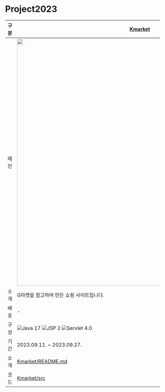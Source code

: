 
# Project2023
  | 구분 | [Kmarket](https://github.com/TWGearlgrey/Project2023/tree/main/Kmarket) | [LotteON](https://github.com/TWGearlgrey/Project2023/tree/main/LotteON) | [HelloWorld](https://github.com/TWGearlgrey/Project2023/tree/main/HelloWorld) |
  | --- | --- | --- | --- |
  | 메인 | <img src="https://github.com/TWGearlgrey/Project2023/assets/136422034/6736b1fd-c20c-472d-92ec-2a47aa5b8f07" width=800px/> | <img src="https://github.com/TWGearlgrey/Project2023/assets/136422034/a7f576c6-845a-4d35-b497-48270ef1a09e" width=800px/> | <img src="https://github.com/TWGearlgrey/Project2023/assets/136422034/4ad14516-d3dc-4b3d-9a7e-4cacddce1649" width=800px/> |
  | 소개 | G마켓을 참고하여 만든 쇼핑 사이트입니다. | LotteON을 참고하여 만든 쇼핑 사이트입니다. | 개발자를 위한 플랫폼 HelloWorld 프로젝트입니다. |
  | 배포 | - | [![AWS](https://img.shields.io/badge/AWS-FF9A00?style=flat&logo=amazonaws)](http://52.79.237.168:8080/LotteON/) [![yutube](https://img.shields.io/badge/YouTube-FF0000?style=flat&logo=youtube&logoColor=white)](https://www.youtube.com/watch?v=AIGd08zu5vw) | - |
  | 구성 |![Java 17](https://img.shields.io/badge/Java_17-FF9A00?style=flat&logo=java&logoColor=white) ![JSP 2](https://img.shields.io/badge/JSP_2-000000?style=flat) ![Servlet 4.0](https://img.shields.io/badge/Servlet_4.0-dddddd?style=flat) | ![Java 17](https://img.shields.io/badge/Java_17-FF9A00?style=flat&logo=java&logoColor=white) ![SpringBoot](https://img.shields.io/badge/SpringBoot_3.1.4-6DB33F?style=flat&logo=springboot&logoColor=white) ![SpringSecurity](https://img.shields.io/badge/SpringSecurity-6DB33F?style=flat&logo=springsecurity&logoColor=white) ![Spring Data JPA](https://img.shields.io/badge/Spring_Data_JPA-6DB33F?style=flat&logoColor=white) ![MyBatis](https://img.shields.io/badge/MyBatis-000000?style=flat&logoColor=red) | ![Java 17](https://img.shields.io/badge/Java_17-FF9A00?style=flat&logo=java&logoColor=white) ![SpringBoot](https://img.shields.io/badge/SpringBoot_3.1.4-6DB33F?style=flat&logo=springboot&logoColor=white) ![SpringSecurity](https://img.shields.io/badge/SpringSecurity-6DB33F?style=flat&logo=springsecurity&logoColor=white) ![Spring Data JPA](https://img.shields.io/badge/Spring_Data_JPA-6DB33F?style=flat&logoColor=white) <br> ![MyBatis](https://img.shields.io/badge/MyBatis-000000?style=flat&logoColor=red) ![react](https://img.shields.io/badge/React_18.2.0-263238?style=flat&logo=react) |
  | 기간 | 2023.09.11. ~ 2023.09.27. | 2023.09.26. ~ 2023.10.30. | 2023.10.31. ~ 2023.12.08. |
  | 소개 | [Kmarket/README.md](https://github.com/TWGearlgrey/Project2023/blob/main/Kmarket/README.md) | [LotteON/README.md](https://github.com/TWGearlgrey/Project2023/blob/main/LotteON/README.md) | [HelloWorld/README.md](https://github.com/TWGearlgrey/Project2023/blob/main/HelloWorld/README.md) |
  | 코드 | [Kmarket/src](https://github.com/TWGearlgrey/Project2023/tree/main/Kmarket/src/main/java/kr/co/kmarket) | [LotteON/src](https://github.com/TWGearlgrey/Project2023/tree/main/LotteON/src/main/java/co/kr/lotteon) | [back](https://github.com/TWGearlgrey/Project2023/tree/main/HelloWorld/back) / [front](https://github.com/TWGearlgrey/Project2023/tree/main/HelloWorld/front) |
